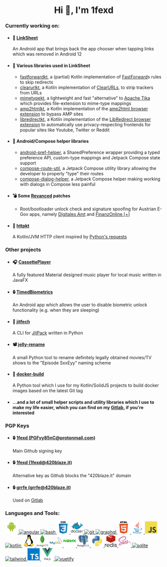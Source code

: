 <h1 align="center">Hi 👋, I'm 1fexd</h1>

<h3 align="left">Currently working on: </h3>
<ul>
  <li><h4>📱 <a href="https://github.com/1fexd/LinkSheet" target="_blank">LinkSheet</a></h4>An Android app that brings back the app chooser when tapping links which was removed in Android 12</li>
  <li>
    <h4>🔨 Various libraries used in LinkSheet</h4>
    <ul>
      <li><a href="https://github.com/1fexd/fastforwardkt" target="_blank">fastforwardkt</a>, a (partial) Kotlin implementation of <a href="https://github.com/FastForwardTeam/FastForward" target="_blank">FastForward</a>s rules to skip redirects</li>
      <li><a href="https://github.com/1fexd/clearurlkt" target="_blank">clearurlkt</a>, a Kotlin implementation of <a href="https://github.com/ClearURLs/Addon" target="_blank">ClearURLs</a>, to strip trackers from URLs</li>
      <li><a href="https://github.com/1fexd/mimetypekt" target="_blank">mimetypekt</a>, a lightweight and fast "alternative" to <a href="https://github.com/apache/tika" target="_black">Apache Tika</a> which provides file-extension to mime-type mappings</li>
      <li><a href="https://github.com/1fexd/amp2htmlkt" target="_blank">amp2htmlkt</a>, a Kotlin implementation of the <a href="https://github.com/da2x/amp2html" target="_black">amp2html browser extension</a> to bypass AMP sites</li>
      <li><a href="https://github.com/1fexd/libredirectkt" target="_blank">libredirectkt</a>, a Kotlin implementation of the <a href="https://github.com/libredirect/browser_extension" target="_black">LibRedirect browser extension</a> to automatically use privacy-respecting frontends for popular sites like Youtube, Twitter or Reddit</li>
    </ul>
  </li>
  <li>
    <h4>🔧 Android/Compose helper libraries</h4>
    <ul>
      <li><a href="https://github.com/1fexd/android-pref-helper" target="_blank">android-pref-helper</a>, a SharedPreference wrapper providing a typed preference API, custom-type mappings and Jetpack Compose state support</li>
      <li><a href="https://github.com/1fexd/compose-route-util" target="_blank">compose-route-util</a>, a Jetpack Compose utility library allowing the developer to properly "type" their routes</li>
      <li><a href="https://github.com/1fexd/compose-dialog-helper" target="_blank">compose-dialog-helper</a>, a Jetpack Compose helper making working with dialogs in Compose less painful</li>
    </ul>
  </li>
  <li>
    <h4>💣 Some <a href="https://github.com/Revanced" target="_blank">Revanced</a> patches</h4>
    <ul>
      <li>Root/bootloader unlock check and signature spoofing for Austrian E-Gov apps, namely <a href="https://play.google.com/store/apps/details?id=at.gv.oe.app" target="_blank">Digitales Amt</a> and <a href="https://play.google.com/store/apps/details?id=at.gv.bmf.bmf2go" target="_blank">FinanzOnline [+]</a>
    </ul>
  </li>
  <li><h4>🚀 <a href="https://gitlab.com/grrfe/httpkt" target="_blank">httpkt</a></h4>A Kotlin/JVM HTTP client inspired by <a href="https://pypi.org/project/requests/" target="_blank">Python's requests</a></li>
</ul>

<h3 align="left">Other projects</h3>
<ul>
  <li><h4>🎧 <a href="https://gitlab.com/grrfe/CassettePlayer" target="_blank">CassettePlayer</a></h4>A fully featured Material designed music player for local music written in JavaFX</li>
  <li><h4>🔒 <a href="https://gitlab.com/grrfe/timedbiometrics" target="_blank">TimedBiometrics</a></h4>An Android app which allows the user to disable biometric unlock functionality (e.g. when they are sleeping)</li>
  <li><h4>🧩 <a href="https://gitlab.com/grrfe/jitfetch" target="_blank">jitfech</a></h4>A CLI for <a href="http://jitpack.io/" target="_blank">JitPack</a> written in Python</li>
  <li><h4>📽 <a href="https://gitlab.com/grrfe/jelly-rename" target="_blank">jelly-rename</a></h4>A small Python tool to rename definitely legally obtained movies/TV shows to the "Episode SxxEyy" naming scheme</li>
  <li><h4>🔋 <a href="https://gitlab.com/grrfe/docker-build" target="_blank">docker-build</a></h4>A Python tool which I use for my Kotlin/SolidJS projects to build docker images based on the latest Git tag</li>
  <li><h4>...and a lot of small helper scripts and utility libraries which I use to make my life easier, which you can find on my <a href="https://gitlab.com/users/grrfe/projects" target="_blank">Gitlab</a>, if you're interested</h4>
</ul>

<h3 align="left">PGP Keys</h3>
<ul>
  <li><h4>🔒 <a href="D1EC02C042E984468B653C2CB459DD424E49FAAD.asc" target="_blank">1fexd (PGFvy85nC@protonmail.com)</a></h4>Main Github signing key</li>
  <li><h4>🔒 <a href="F35B72EF75197523F1959C5F790CDD027D1DF8B0.asc" target="_blank">1fexd (1fexd@420blaze.it)</a></h4>Alternative key as Github blocks the "420blaze.it" domain</li>
  <li><h4>🔒 <a href="B8D5BCE45D68C41DB7F3E134043A537557E046D0.asc" target="_blank">grrfe (grrfe@420blaze.it)</a></h4>Used on <a href="https://gitlab.com/grrfe">Gitlab</a></li>
</ul>


<h3 align="left">Languages and Tools:</h3>
<p align="left"> <a href="https://developer.android.com" target="_blank" rel="noreferrer"> <img src="https://raw.githubusercontent.com/devicons/devicon/master/icons/android/android-original-wordmark.svg" alt="android" width="40" height="40"/> </a> <a href="https://angular.io" target="_blank" rel="noreferrer"> <img src="https://angular.io/assets/images/logos/angular/angular.svg" alt="angular" width="40" height="40"/> </a> <a href="https://www.gnu.org/software/bash/" target="_blank" rel="noreferrer"> <img src="https://www.vectorlogo.zone/logos/gnu_bash/gnu_bash-icon.svg" alt="bash" width="40" height="40"/> </a> <a href="https://www.w3schools.com/css/" target="_blank" rel="noreferrer"> <img src="https://raw.githubusercontent.com/devicons/devicon/master/icons/css3/css3-original-wordmark.svg" alt="css3" width="40" height="40"/> </a> <a href="https://www.docker.com/" target="_blank" rel="noreferrer"> <img src="https://raw.githubusercontent.com/devicons/devicon/master/icons/docker/docker-original-wordmark.svg" alt="docker" width="40" height="40"/> </a> <a href="https://git-scm.com/" target="_blank" rel="noreferrer"> <img src="https://www.vectorlogo.zone/logos/git-scm/git-scm-icon.svg" alt="git" width="40" height="40"/> </a> <a href="https://graphql.org" target="_blank" rel="noreferrer"> <img src="https://www.vectorlogo.zone/logos/graphql/graphql-icon.svg" alt="graphql" width="40" height="40"/> </a> <a href="https://www.w3.org/html/" target="_blank" rel="noreferrer"> <img src="https://raw.githubusercontent.com/devicons/devicon/master/icons/html5/html5-original-wordmark.svg" alt="html5" width="40" height="40"/> </a> <a href="https://www.java.com" target="_blank" rel="noreferrer"> <img src="https://raw.githubusercontent.com/devicons/devicon/master/icons/java/java-original.svg" alt="java" width="40" height="40"/> </a> <a href="https://developer.mozilla.org/en-US/docs/Web/JavaScript" target="_blank" rel="noreferrer"> <img src="https://raw.githubusercontent.com/devicons/devicon/master/icons/javascript/javascript-original.svg" alt="javascript" width="40" height="40"/> </a> <a href="https://kotlinlang.org" target="_blank" rel="noreferrer"> <img src="https://www.vectorlogo.zone/logos/kotlinlang/kotlinlang-icon.svg" alt="kotlin" width="40" height="40"/> </a> <a href="https://www.linux.org/" target="_blank" rel="noreferrer"> <img src="https://raw.githubusercontent.com/devicons/devicon/master/icons/linux/linux-original.svg" alt="linux" width="40" height="40"/> </a> <a href="https://www.mongodb.com/" target="_blank" rel="noreferrer"> <img src="https://raw.githubusercontent.com/devicons/devicon/master/icons/mongodb/mongodb-original-wordmark.svg" alt="mongodb" width="40" height="40"/> </a> <a href="https://www.mysql.com/" target="_blank" rel="noreferrer"> <img src="https://raw.githubusercontent.com/devicons/devicon/master/icons/mysql/mysql-original-wordmark.svg" alt="mysql" width="40" height="40"/> </a> <a href="https://www.nginx.com" target="_blank" rel="noreferrer"> <img src="https://raw.githubusercontent.com/devicons/devicon/master/icons/nginx/nginx-original.svg" alt="nginx" width="40" height="40"/> </a> <a href="https://www.postgresql.org" target="_blank" rel="noreferrer"> <img src="https://raw.githubusercontent.com/devicons/devicon/master/icons/postgresql/postgresql-original-wordmark.svg" alt="postgresql" width="40" height="40"/> </a> <a href="https://www.python.org" target="_blank" rel="noreferrer"> <img src="https://raw.githubusercontent.com/devicons/devicon/master/icons/python/python-original.svg" alt="python" width="40" height="40"/> </a> <a href="https://redis.io" target="_blank" rel="noreferrer"> <img src="https://raw.githubusercontent.com/devicons/devicon/master/icons/redis/redis-original-wordmark.svg" alt="redis" width="40" height="40"/> </a> <a href="https://sass-lang.com" target="_blank" rel="noreferrer"> <img src="https://raw.githubusercontent.com/devicons/devicon/master/icons/sass/sass-original.svg" alt="sass" width="40" height="40"/> </a> <a href="https://www.sqlite.org/" target="_blank" rel="noreferrer"> <img src="https://www.vectorlogo.zone/logos/sqlite/sqlite-icon.svg" alt="sqlite" width="40" height="40"/> </a> <a href="https://tailwindcss.com/" target="_blank" rel="noreferrer"> <img src="https://www.vectorlogo.zone/logos/tailwindcss/tailwindcss-icon.svg" alt="tailwind" width="40" height="40"/> </a> <a href="https://www.typescriptlang.org/" target="_blank" rel="noreferrer"> <img src="https://raw.githubusercontent.com/devicons/devicon/master/icons/typescript/typescript-original.svg" alt="typescript" width="40" height="40"/> </a> <a href="https://vuejs.org/" target="_blank" rel="noreferrer"> <img src="https://raw.githubusercontent.com/devicons/devicon/master/icons/vuejs/vuejs-original-wordmark.svg" alt="vuejs" width="40" height="40"/> </a> <a href="https://vuetifyjs.com/en/" target="_blank" rel="noreferrer"> <img src="https://bestofjs.org/logos/vuetify.svg" alt="vuetify" width="40" height="40"/> </a> </p>
